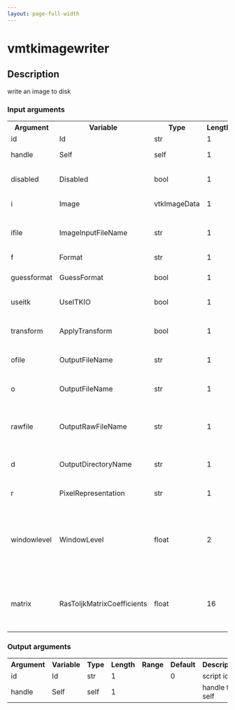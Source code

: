 ```yaml
---
layout: page-full-width
---
```

<h1>vmtkimagewriter</h1>
<h2>Description</h2>
write an image to disk
<h3>Input arguments</h3>
<table class="vmtkscripts">
<tr>
<th>Argument</th><th>Variable</th><th>Type</th><th>Length</th><th>Range</th><th>Default</th><th>Description</th>
</tr>
<tr><td>id</td><td>Id</td><td>str</td><td>1</td><td></td><td>0</td><td>script id</td>
</tr>
<tr><td>handle</td><td>Self</td><td>self</td><td>1</td><td></td><td></td><td>handle to self</td>
</tr>
<tr><td>disabled</td><td>Disabled</td><td>bool</td><td>1</td><td></td><td>0</td><td>disable execution and piping</td>
</tr>
<tr><td>i</td><td>Image</td><td>vtkImageData</td><td>1</td><td></td><td></td><td>the input image</td>
</tr>
<tr><td>ifile</td><td>ImageInputFileName</td><td>str</td><td>1</td><td></td><td></td><td>filename for the default Image reader</td>
</tr>
<tr><td>f</td><td>Format</td><td>str</td><td>1</td><td>["vtkxml","vtk","meta","tiff","png","pointdata"]</td><td></td><td>file format</td>
</tr>
<tr><td>guessformat</td><td>GuessFormat</td><td>bool</td><td>1</td><td></td><td>1</td><td>guess file format from extension</td>
</tr>
<tr><td>useitk</td><td>UseITKIO</td><td>bool</td><td>1</td><td></td><td>1</td><td>use ITKIO mechanism</td>
</tr>
<tr><td>transform</td><td>ApplyTransform</td><td>bool</td><td>1</td><td></td><td>0</td><td>apply transform on writing - ITKIO only</td>
</tr>
<tr><td>ofile</td><td>OutputFileName</td><td>str</td><td>1</td><td></td><td></td><td>output file name</td>
</tr>
<tr><td>o</td><td>OutputFileName</td><td>str</td><td>1</td><td></td><td></td><td>output file name (deprecated: use -ofile)</td>
</tr>
<tr><td>rawfile</td><td>OutputRawFileName</td><td>str</td><td>1</td><td></td><td></td><td>name of the output raw file - meta image only</td>
</tr>
<tr><td>d</td><td>OutputDirectoryName</td><td>str</td><td>1</td><td></td><td></td><td>output directory name - png, tiff</td>
</tr>
<tr><td>r</td><td>PixelRepresentation</td><td>str</td><td>1</td><td>["double","float","short"]</td><td></td><td>output scalar type</td>
</tr>
<tr><td>windowlevel</td><td>WindowLevel</td><td>float</td><td>2</td><td></td><td>[1.0, 0.0]</td><td>window and level for mapping graylevels to 0-255 before writing - png, tiff</td>
</tr>
<tr><td>matrix</td><td>RasToIjkMatrixCoefficients</td><td>float</td><td>16</td><td></td><td>[1, 0, 0, 0, 0, 1, 0, 0, 0, 0, 1, 0, 0, 0, 0, 1]</td><td></td>
</tr>
</table><h3>Output arguments</h3>
<table class="vmtkscripts">
<tr>
<th>Argument</th><th>Variable</th><th>Type</th><th>Length</th><th>Range</th><th>Default</th><th>Description</th>
</tr>
<tr><td>id</td><td>Id</td><td>str</td><td>1</td><td></td><td>0</td><td>script id</td>
</tr>
<tr><td>handle</td><td>Self</td><td>self</td><td>1</td><td></td><td></td><td>handle to self</td>
</tr>
</table>
